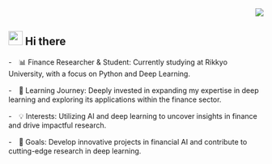 <!-- 1. GitHub usernameを変更 -->
<div align="right">
  <img src="https://komarev.com/ghpvc/?username=username" />
</div>

<!-- 2. プロフィールや連絡先を変更 -->
## <img src="https://media.giphy.com/media/hvRJCLFzcasrR4ia7z/giphy.gif" width="28"> Hi there

-　📊 Finance Researcher & Student: Currently studying at Rikkyo University, with a focus on Python and Deep Learning.

-　🌱 Learning Journey: Deeply invested in expanding my expertise in deep learning and exploring its applications within the finance sector.

-　💡 Interests: Utilizing AI and deep learning to uncover insights in finance and drive impactful research.

-　🎯 Goals: Develop innovative projects in financial AI and contribute to cutting-edge research in deep learning.
<br>
